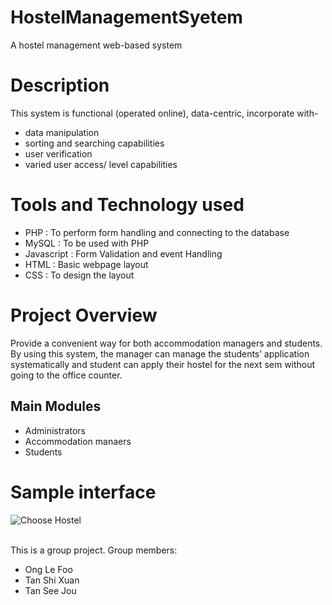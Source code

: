 # HostelManagementSyetem
A hostel management web-based system 

# Description
This system is functional (operated online), data-centric, incorporate with-
- data manipulation
- sorting and searching capabilities
- user verification 
- varied user access/ level capabilities

# Tools and Technology used
- PHP         : To perform form handling and connecting to the database
- MySQL       : To be used with PHP
- Javascript  : Form Validation and event Handling
- HTML        : Basic webpage layout
- CSS         : To design the layout

# Project Overview
Provide a convenient way for both accommodation managers and students. 
By using this system, the manager can manage the students’ application systematically and 
student can apply their hostel for the next sem without going to the office counter.
## Main Modules
- Administrators
- Accommodation manaers
- Students

# Sample interface
![Choose Hostel](/Choosehostel.jpg)

<br/>This is a group project. Group members:
- Ong Le Foo
- Tan Shi Xuan
- Tan See Jou
